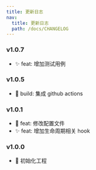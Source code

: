 ```yaml
---
title: 更新日志
nav:
  title: 更新日志
  path: /docs/CHANGELOG
---
```


### v1.0.7

- ✨ feat: 增加测试用例

### v1.0.5

- 🔧 build: 集成 github actions

### v1.0.1

- 🔧 feat: 修改配置文件
- ✨ feat: 增加生命周期相关 hook

### v1.0.0

- 🎉 初始化工程
